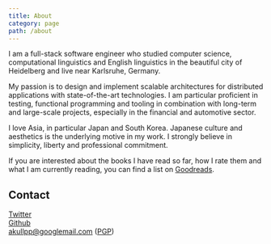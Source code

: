 ```yaml
---
title: About
category: page
path: /about
---
```


I am a full-stack software engineer who studied computer science, computational linguistics and English linguistics in the beautiful city of Heidelberg and live near Karlsruhe, Germany.

My passion is to design and implement scalable architectures for distributed applications with state-of-the-art technologies. I am particular proficient in testing, functional programming and tooling in combination with long-term and large-scale projects, especially in the financial and automotive sector.

I love Asia, in particular Japan and South Korea. Japanese culture and aesthetics is the underlying motive in my work. I strongly believe in simplicity, liberty and professional commitment.

If you are interested about the books I have read so far, how I rate them and what I am currently reading, you can find a list on [Goodreads](https://www.goodreads.com/user/show/8547037-andreas).

## Contact

<a href="https://twitter.com/akullpp" target="_blank">Twitter</a><br/>
<a href="https://github.com/akullpp" target="_blank">Github</a><br/>
<a href="mailto:akullpp@googlemail.com">akullpp@googlemail.com</a> (<a href="https://pgp.mit.edu/pks/lookup?op=vindex&fingerprint=on&search=0x85110909A062673F" target="_blank">PGP</a>)

